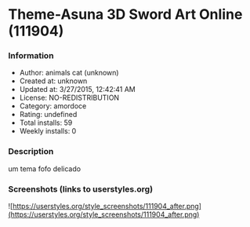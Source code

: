# Theme-Asuna 3D Sword Art Online (111904)

### Information
- Author: animals cat (unknown)
- Created at: unknown
- Updated at: 3/27/2015, 12:42:41 AM
- License: NO-REDISTRIBUTION
- Category: amordoce
- Rating: undefined
- Total installs: 59
- Weekly installs: 0


### Description
um tema fofo delicado


### Screenshots (links to userstyles.org)
![https://userstyles.org/style_screenshots/111904_after.png](https://userstyles.org/style_screenshots/111904_after.png)


